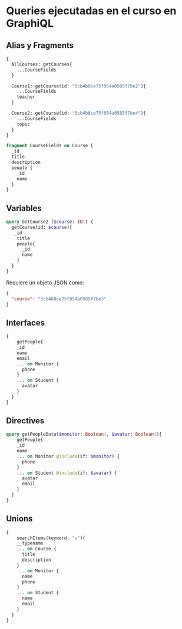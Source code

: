 # Queries ejecutadas en el curso en GraphiQL

## Alias y Fragments

```graphql
{
  AllCourses: getCourses{
    ...CourseFields
  }

  Course1: getCourse(id: "5cb4b8ce75f954a0585f7be2"){
    ...CourseFields
    teacher
  }

  Course2: getCourse(id: "5cb4b8ce75f954a0585f7be4"){
    ...CourseFields
    topic
  }
}

fragment CourseFields on Course {
  _id
  title
  description
  people {
    _id
    name
  }
}
```

## Variables

```graphql
query GetCourse2 ($course: ID!) {
  getCourse(id: $course){
   _id
    title
    people{
      _id
      name
    }
  }
}
```
Requiere un objeto JSON como:

```json
{
  "course": "5cb4b8ce75f954a0585f7be3"
}
```

## Interfaces

```graphql
{
	getPeople{
    _id
    name
    email
    ... on Monitor {
      phone
    }
    ... on Student {
      avatar
    }
  }
}
```

## Directives

```graphql
query getPeopleData($monitor: Boolean!, $avatar: Boolean!){
	getPeople{
    _id
    name
    ... on Monitor @include(if: $monitor) {
      phone
    }
    ... on Student @include(if: $avatar) {
      avatar
      email
    }
  }
}
```

## Unions

```graphql
{
	searchItems(keyword: "o"){
    __typename
    ... on Course {
      title
      description
    }
    ... on Monitor {
      name
      phone
    }
    ... on Student {
      name
      email
    }
  }
}
```